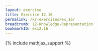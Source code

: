```yaml
---
layout: exercise
title: Exercise 12.16
permalink: /kr-exercises/ex_16/
breadcrumb: 12-Knowledge-Representation
bookmarkID: ex12.16
---
```


{% include mathjax_support %}
